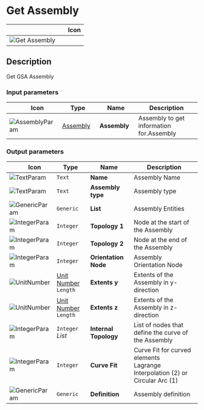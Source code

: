 # Get Assembly
<!--- This file has been auto-generated, do not change it manually! Edit the generator here: https://github.com/arup-group/GSA-Grasshopper/tree/main/DocsGeneration --->

|<img width="150"/> Icon |
| ----------- |
|![Get Assembly](./images/GetAssembly.png) |

## Description

Get GSA Assembly

### Input parameters

|<img width="20"/> Icon |<img width="200"/> Type |<img width="200"/> Name |<img width="1000"/> Description |
| ----------- | ----------- | ----------- | ----------- |
|![AssemblyParam](./images/AssemblyParam.png) |[Assembly](gsagh-assembly-parameter.md) |**Assembly** |Assembly to get information for.Assembly |

### Output parameters

|<img width="20"/> Icon |<img width="200"/> Type |<img width="200"/> Name |<img width="1000"/> Description |
| ----------- | ----------- | ----------- | ----------- |
|![TextParam](./images/TextParam.png) |`Text` |**Name** |Assembly Name |
|![TextParam](./images/TextParam.png) |`Text` |**Assembly type** |Assembly type |
|![GenericParam](./images/GenericParam.png) |`Generic` |**List** |Assembly Entities |
|![IntegerParam](./images/IntegerParam.png) |`Integer` |**Topology 1** |Node at the start of the Assembly |
|![IntegerParam](./images/IntegerParam.png) |`Integer` |**Topology 2** |Node at the end of the Assembly |
|![IntegerParam](./images/IntegerParam.png) |`Integer` |**Orientation Node** |Assembly Orientation Node |
|![UnitNumber](./images/UnitParam.png) |[Unit Number](gsagh-unitnumber-parameter.md)  ` Length ` |**Extents y** |Extents of the Assembly in y-direction |
|![UnitNumber](./images/UnitParam.png) |[Unit Number](gsagh-unitnumber-parameter.md)  ` Length ` |**Extents z** |Extents of the Assembly in z-direction |
|![IntegerParam](./images/IntegerParam.png) |`Integer` _List_ |**Internal Topology** |List of nodes that define the curve of the Assembly |
|![IntegerParam](./images/IntegerParam.png) |`Integer` |**Curve Fit** |Curve Fit for curved elements<br />Lagrange Interpolation (2) or Circular Arc (1) |
|![GenericParam](./images/GenericParam.png) |`Generic` |**Definition** |Assembly definition |


